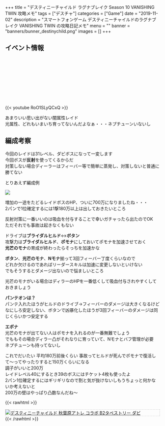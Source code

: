 +++
title = "デスティニーチャイルド ラグナブレイク Season 10 VANISHING TWIN 攻略メモ"
tags = ["デスチャ"]
categories = ["Game"]
date = "2019-11-02"
description = "スマートフォンゲーム デスティニーチャイルドのラグナブレイク VANISHING TWIN    の攻略日記メモ"
menu = ""
banner = "banners/bunner_destinychild.png"
images = []
+++

<!--more-->

## イベント情報
<div class="iframely-embed"><div class="iframely-responsive" style="height: 140px; padding-bottom: 0;"><a href="http://destiny-child-blog.line.me/archives/21577330.html" data-iframely-url="//cdn.iframe.ly/thBkRhu?iframe=card-small"></a></div></div><script async src="//cdn.iframe.ly/embed.js" charset="utf-8"></script>  

{{< youtube RoO1SLyQCxQ >}}

あまりいい思い出がない闇属性レイド  
光属性、どれもいまいち育ってないんだよなぁ・・・ネプチューンいないし  

## 編成考察
今回のレイドは31レベル、ダビボスになって一変します  
今回ボスが**反射**を使ってくるからだ  
対策しない場合ディーラーはフィーバー等で簡単に蒸発し、対策しないと普通に勝てない

とりあえず編成例  

<img src="/images/2019/destiny-child-lb/descha-11.png" />  

増加の一途をたどるレイドボスのHP、ついに700万になりましたね・・・  
2パンで1位確定するには1撃180万以上は出しておきたいところ  

反射対策に一番いいのは吸血を付与することで幸いガチャったら出たのでOK  
ただそれでも事故は起きなくもない  

ドライブは**ブライダルヒルド**↔**ボタン**  
攻撃力は**ブライダルヒルド**、**ポモナ**にしておいてポモナを加速させておく  
**光芒のモナ**の育成が終わったらそっちを加速かな  

**ボタン**、**光芒のモナ**、**Nモナ**揃って3回フィーバー丁度くらいなので  
どれか欠けるのであればリーダースキルは加速に変更しないといけない  
でもそうするとダメージ出ないので悩ましいところ  

光芒のモナがいる場合はディラーのHPを一番低くして吸血付与されやすくしておきましょう  

**<i class="far fa-question-circle"></i> パンテオンは？**  
パンテ入れたほうがヒルドのドライブ→フィーバーのダメージは大きくなるけど  
なにしろ安定しない、ボタンで凶暴化したほうが3回フィーバーのダメージは同じくらいかつ安定する  

**<i class="far fa-question-circle"></i> エポナ**  
光芒のモナが出てない人はポモナを入れるのが一番無難でしょう  
でももその場合ディラー凸がそれなりに育っていて、Nモナとバフ管理が必要  
ネプチューンも持ってないし  


これでだいたい 平均180万前後くらい
事故ってヒルドが死んでポモナで復活して～ってやったりすると150万くらいになる  
調子がいいと200万  
レイドレベル40にするとき39のボスにはチケット4枚も使ったよ  
2パン1位確定するにはギリギリなので割と気が抜けないしもうちょっと何かないか考えないと  
200万の壁はやっぱり凸数なんだね～  


{{< rawhtml >}}
<div style="border: dashed 1px #ccc;">
<a href="http://www.amazon.co.jp/exec/obidos/ASIN/B07H3319GX/sinokyoufu-22/ref=nosim/" name="amazletlink" target="_blank"><img src="https://images-fe.ssl-images-amazon.com/images/I/51MxXwUpZWL._SL160_.jpg" alt="デスティニーチャイルド 秋葉原アトレ コラボ B2タペストリー ダビ" style="border: none;" /></a>
</div>
{{< /rawhtml >}}
